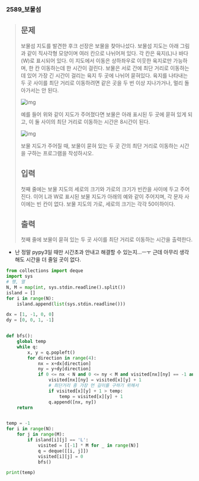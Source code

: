 ### 2589_보물섬

> ## 문제
>
> 보물섬 지도를 발견한 후크 선장은 보물을 찾아나섰다. 보물섬 지도는 아래 그림과 같이 직사각형 모양이며 여러 칸으로 나뉘어져 있다. 각 칸은 육지(L)나 바다(W)로 표시되어 있다. 이 지도에서 이동은 상하좌우로 이웃한 육지로만 가능하며, 한 칸 이동하는데 한 시간이 걸린다. 보물은 서로 간에 최단 거리로 이동하는데 있어 가장 긴 시간이 걸리는 육지 두 곳에 나뉘어 묻혀있다. 육지를 나타내는 두 곳 사이를 최단 거리로 이동하려면 같은 곳을 두 번 이상 지나가거나, 멀리 돌아가서는 안 된다.
>
> ![img](https://www.acmicpc.net/upload/images/c1bYIsKpI6m317EAx.jpg)
>
> 예를 들어 위와 같이 지도가 주어졌다면 보물은 아래 표시된 두 곳에 묻혀 있게 되고, 이 둘 사이의 최단 거리로 이동하는 시간은 8시간이 된다.
>
> ![img](https://www.acmicpc.net/upload/images/XqDkWCRUWbzZ.jpg)
>
> 보물 지도가 주어질 때, 보물이 묻혀 있는 두 곳 간의 최단 거리로 이동하는 시간을 구하는 프로그램을 작성하시오.
>
> ## 입력
>
> 첫째 줄에는 보물 지도의 세로의 크기와 가로의 크기가 빈칸을 사이에 두고 주어진다. 이어 L과 W로 표시된 보물 지도가 아래의 예와 같이 주어지며, 각 문자 사이에는 빈 칸이 없다. 보물 지도의 가로, 세로의 크기는 각각 50이하이다.
>
> ## 출력
>
> 첫째 줄에 보물이 묻혀 있는 두 곳 사이를 최단 거리로 이동하는 시간을 출력한다.



- 난 정말 pypy3일 때만 시간초과 안내고 해결할 수 있는지...ㅡㅜ 근데 아무리 생각해도 시간을 더 줄일 곳이 없다.

```python
from collections import deque
import sys
# 행, 열
N, M = map(int, sys.stdin.readline().split())
island = []
for i in range(N):
    island.append(list(sys.stdin.readline()))

dx = [1, -1, 0, 0]
dy = [0, 0, 1, -1]


def bfs():
    global temp
    while q:
        x, y = q.popleft()
        for direction in range(4):
            nx = x+dx[direction]
            ny = y+dy[direction]
            if 0 <= nx < N and 0 <= ny < M and visited[nx][ny] == -1 and island[nx][ny] == 'L':
                visited[nx][ny] = visited[x][y] + 1
                # 최단거리 중 가장 먼 길이를 구하기 위해서
                if visited[x][y] + 1 > temp:
                    temp = visited[x][y] + 1
                q.append([nx, ny])
    return


temp = -1
for i in range(N):
    for j in range(M):
        if island[i][j] == 'L':
            visited = [[-1] * M for _ in range(N)]
            q = deque([[i, j]])
            visited[i][j] = 0
            bfs()

print(temp)
```

